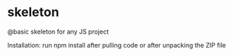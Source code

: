 # skeleton
@basic skeleton for any JS project

Installation:
run npm install after pulling code or after unpacking the ZIP file
